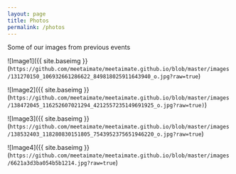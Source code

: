 ```yaml
---
layout: page
title: Photos
permalink: /photos
---
```

Some of our images from previous events    

![Image1]({{ site.baseimg }}(`https://github.com/meetaimate/meetaimate.github.io/blob/master/images/131270150_106932661286622_849818025911643940_o.jpg?raw=true`)   

![Image2]({{ site.baseimg }}(`https://github.com/meetaimate/meetaimate.github.io/blob/master/images/138472045_116252607021294_4212557235149691925_o.jpg?raw=true)`)   

![Image3]({{ site.baseimg }}(`https://github.com/meetaimate/meetaimate.github.io/blob/master/images/138532403_118280830151805_7543952375651946220_o.jpg?raw=true`)    

![Image4]({{ site.baseimg }}(`https://github.com/meetaimate/meetaimate.github.io/blob/master/images/6621a3d3ba054b5b1214.jpg?raw=true`)   
